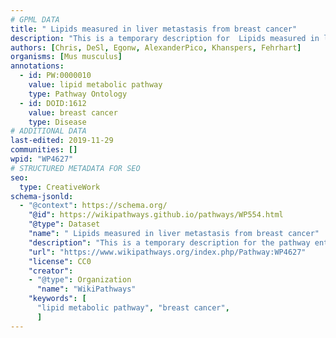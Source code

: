 ```yaml
---
# GPML DATA
title: " Lipids measured in liver metastasis from breast cancer"
description: "This is a temporary description for  Lipids measured in liver metastasis from breast cancer"
authors: [Chris, DeSl, Egonw, AlexanderPico, Khanspers, Fehrhart]
organisms: [Mus musculus]
annotations:
  - id: PW:0000010
    value: lipid metabolic pathway
    type: Pathway Ontology
  - id: DOID:1612
    value: breast cancer
    type: Disease
# ADDITIONAL DATA
last-edited: 2019-11-29
communities: []
wpid: "WP4627"
# STRUCTURED METADATA FOR SEO
seo:
  type: CreativeWork
schema-jsonld:
  - "@context": https://schema.org/
    "@id": https://wikipathways.github.io/pathways/WP554.html
    "@type": Dataset
    "name": " Lipids measured in liver metastasis from breast cancer"
    "description": "This is a temporary description for the pathway entitled:  Lipids measured in liver metastasis from breast cancer"
    "url": "https://www.wikipathways.org/index.php/Pathway:WP4627"
    "license": CC0
    "creator":
    - "@type": Organization
      "name": "WikiPathways"
    "keywords": [
      "lipid metabolic pathway", "breast cancer",
      ]
---
```


